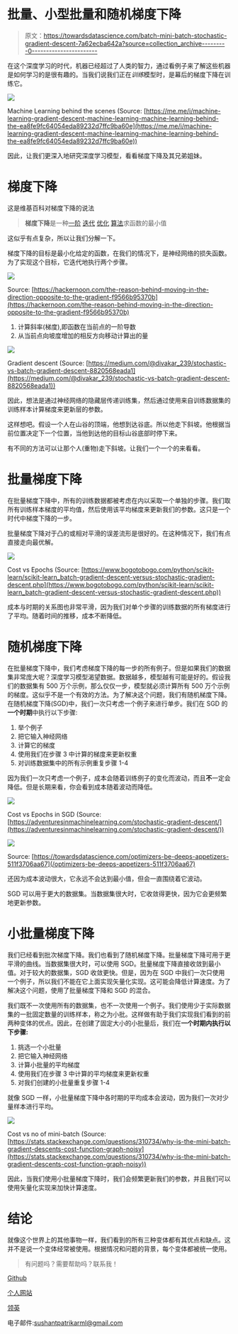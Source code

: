 # 批量、小型批量和随机梯度下降

> 原文：<https://towardsdatascience.com/batch-mini-batch-stochastic-gradient-descent-7a62ecba642a?source=collection_archive---------0----------------------->

在这个深度学习的时代，机器已经超过了人类的智力，通过看例子来了解这些机器是如何学习的是很有趣的。当我们说我们正在*训练*模型时，是幕后的梯度下降在训练它。

![](img/7ab91a38db0fb9ab713174ece2a84d4d.png)

Machine Learning behind the scenes (Source: [https://me.me/i/machine-learning-gradient-descent-machine-learning-machine-learning-behind-the-ea8fe9fc64054eda89232d7ffc9ba60e](https://me.me/i/machine-learning-gradient-descent-machine-learning-machine-learning-behind-the-ea8fe9fc64054eda89232d7ffc9ba60e))

因此，让我们更深入地研究深度学习模型，看看梯度下降及其兄弟姐妹。

# 梯度下降

这是维基百科对梯度下降的说法

> **梯度下降**是一种[一阶](https://en.wikipedia.org/wiki/Category:First_order_methods) [迭代](https://en.wikipedia.org/wiki/Iterative_algorithm) [优化](https://en.wikipedia.org/wiki/Mathematical_optimization) [算法](https://en.wikipedia.org/wiki/Algorithm)求函数的最小值

这似乎有点复杂，所以让我们分解一下。

梯度下降的目标是最小化给定的函数，在我们的情况下，是神经网络的损失函数。为了实现这个目标，它迭代地执行两个步骤。

![](img/0bd9f6692b4f310376fac8f608c23b04.png)

Source: [https://hackernoon.com/the-reason-behind-moving-in-the-direction-opposite-to-the-gradient-f9566b95370b](https://hackernoon.com/the-reason-behind-moving-in-the-direction-opposite-to-the-gradient-f9566b95370b)

1.  计算斜率(梯度),即函数在当前点的一阶导数
2.  从当前点向坡度增加的相反方向移动计算出的量

![](img/42798b3c2bddb22a750fdcdbd56e117d.png)

Gradient descent (Source: [https://medium.com/@divakar_239/stochastic-vs-batch-gradient-descent-8820568eada1](https://medium.com/@divakar_239/stochastic-vs-batch-gradient-descent-8820568eada1))

因此，想法是通过神经网络的隐藏层传递训练集，然后通过使用来自训练数据集的训练样本计算梯度来更新层的参数。

这样想吧。假设一个人在山谷的顶端，他想到达谷底。所以他走下斜坡。他根据当前位置决定下一个位置，当他到达他的目标山谷底部时停下来。

有不同的方法可以让那个人(重物)走下斜坡。让我们一个一个的来看看。

# 批量梯度下降

在批量梯度下降中，所有的训练数据都被考虑在内以采取一个单独的步骤。我们取所有训练样本梯度的平均值，然后使用该平均梯度来更新我们的参数。这只是一个时代中梯度下降的一步。

批量梯度下降对于凸的或相对平滑的误差流形是很好的。在这种情况下，我们有点直接走向最优解。

![](img/233a886d76e3c0c115e7492309da4352.png)

Cost vs Epochs (Source: [https://www.bogotobogo.com/python/scikit-learn/scikit-learn_batch-gradient-descent-versus-stochastic-gradient-descent.php](https://www.bogotobogo.com/python/scikit-learn/scikit-learn_batch-gradient-descent-versus-stochastic-gradient-descent.php))

成本与时期的关系图也非常平滑，因为我们对单个步骤的训练数据的所有梯度进行了平均。随着时间的推移，成本不断降低。

# 随机梯度下降

在批量梯度下降中，我们考虑梯度下降的每一步的所有例子。但是如果我们的数据集非常庞大呢？深度学习模型渴望数据。数据越多，模型越有可能是好的。假设我们的数据集有 500 万个示例，那么仅仅一步，模型就必须计算所有 500 万个示例的梯度。这似乎不是一个有效的方法。为了解决这个问题，我们有随机梯度下降。在随机梯度下降(SGD)中，我们一次只考虑一个例子来进行单步。我们在 SGD 的**一个时期**中执行以下步骤:

1.  举个例子
2.  把它输入神经网络
3.  计算它的梯度
4.  使用我们在步骤 3 中计算的梯度来更新权重
5.  对训练数据集中的所有示例重复步骤 1-4

因为我们一次只考虑一个例子，成本会随着训练例子的变化而波动，而且**不**一定会降低。但是长期来看，你会看到成本随着波动而降低。

![](img/3a060f7c19e867a86bbe87bb72055354.png)

Cost vs Epochs in SGD (Source: [https://adventuresinmachinelearning.com/stochastic-gradient-descent/](https://adventuresinmachinelearning.com/stochastic-gradient-descent/))

![](img/1337c048e9abce79b7bf4f784a8d7e43.png)

Source: [https://towardsdatascience.com/optimizers-be-deeps-appetizers-511f3706aa67](/optimizers-be-deeps-appetizers-511f3706aa67)

还因为成本波动很大，它永远不会达到最小值，但会一直围绕着它波动。

SGD 可以用于更大的数据集。当数据集很大时，它收敛得更快，因为它会更频繁地更新参数。

# 小批量梯度下降

我们已经看到批次梯度下降。我们也看到了随机梯度下降。批量梯度下降可用于更平滑的曲线。当数据集很大时，可以使用 SGD。批量梯度下降直接收敛到最小值。对于较大的数据集，SGD 收敛更快。但是，因为在 SGD 中我们一次只使用一个例子，所以我们不能在它上面实现矢量化实现。这可能会降低计算速度。为了解决这个问题，使用了批量梯度下降和 SGD 的混合。

我们既不一次使用所有的数据集，也不一次使用一个例子。我们使用少于实际数据集的一批固定数量的训练样本，称之为小批。这样做有助于我们实现我们看到的前两种变体的优点。因此，在创建了固定大小的小批量后，我们在**一个时期内执行以下步骤:**

1.  挑选一个小批量
2.  把它输入神经网络
3.  计算小批量的平均梯度
4.  使用我们在步骤 3 中计算的平均梯度来更新权重
5.  对我们创建的小批量重复步骤 1-4

就像 SGD 一样，小批量梯度下降中各时期的平均成本会波动，因为我们一次对少量样本进行平均。

![](img/bcad7d0dd6c988b80b7dc76b0136472a.png)

Cost vs no of mini-batch (Source: [https://stats.stackexchange.com/questions/310734/why-is-the-mini-batch-gradient-descents-cost-function-graph-noisy](https://stats.stackexchange.com/questions/310734/why-is-the-mini-batch-gradient-descents-cost-function-graph-noisy))

因此，当我们使用小批量梯度下降时，我们会频繁更新我们的参数，并且我们可以使用矢量化实现来加快计算速度。

# 结论

就像这个世界上的其他事物一样，我们看到的所有三种变体都有其优点和缺点。这并不是说一个变体经常被使用。根据情况和问题的背景，每个变体都被统一使用。

> 有问题吗？需要帮助吗？联系我！

[Github](https://github.com/sushantPatrikar)

[个人网站](https://sushantpatrikar.github.io/)

[领英](https://www.linkedin.com/in/sushant-patrikar/)

电子邮件:sushantpatrikarml@gmail.com